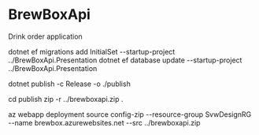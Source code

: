 # BrewBoxApi

Drink order application

dotnet ef migrations add InitialSet --startup-project ../BrewBoxApi.Presentation
dotnet ef database update --startup-project ../BrewBoxApi.Presentation

dotnet publish -c Release -o ./publish

cd publish
zip -r ../brewboxapi.zip .

az webapp deployment source config-zip --resource-group SvwDesignRG --name brewbox.azurewebsites.net --src ../brewboxapi.zip
